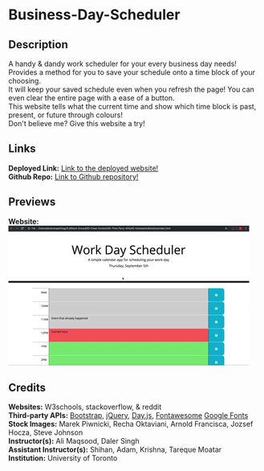 # Business-Day-Scheduler

## Description
A handy & dandy work scheduler for your every business day needs! Provides a method for you to save your schedule onto a time block of your choosing. <br>
It will keep your saved schedule even when you refresh the page! You can even clear the entire page with a ease of a button. <br>
This website tells what the current time and show which time block is past, present, or future through colours! <br>
Don't believe me? Give this website a try! <br>

## Links
**Deployed Link:** [Link to the deployed website!](https://heaveness.github.io/business-day-scheduler/) <br>
**Github Repo:** [Link to Github repository!](https://github.com/Heaveness/business-day-scheduler) <br>

## Previews
**Website:** <br>
![Website Preview Image.](/assets/images/05-third-party-apis-homework-demo.gif) <br>

## Credits

**Websites:** W3schools, stackoverflow, & reddit <br>
**Third-party APIs:** [Bootstrap](https://getbootstrap.com/), [jQuery](https://jquery.com/), [Day.js](https://day.js.org/), [Fontawesome](https://fontawesome.com/) [Google Fonts](https://fonts.googleapis.com/css2?family=Fira+Sans:wght@400;700&display=swap) <br>
**Stock Images:** Marek Piwnicki, Recha Oktaviani, Arnold Francisca, Jozsef Hocza, Steve Johnson <br>
**Instructor(s):** Ali Maqsood, Daler Singh <br>
**Assistant Instructor(s):** Shihan, Adam, Krishna, Tareque Moatar <br>
**Institution:** University of Toronto <br>